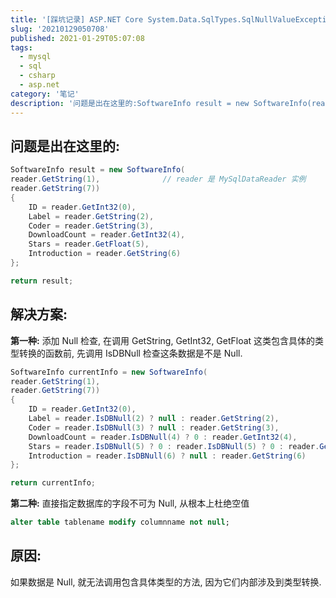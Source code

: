 ```yaml
---
title: '[踩坑记录] ASP.NET Core System.Data.SqlTypes.SqlNullValueException: 数据为空。不能对空值调用此方法'
slug: '20210129050708'
published: 2021-01-29T05:07:08
tags:
  - mysql
  - sql
  - csharp
  - asp.net
category: '笔记'
description: '问题是出在这里的:SoftwareInfo result = new SoftwareInfo(reader.GetString(1),              // reader 是 MySqlDataReader 实例reader.GetString(7)){    ID = reader.GetInt32(0),    Label = reader.GetString(2),    Coder = reader.GetString(3),    DownloadCount = rea'
---
```


## 问题是出在这里的:

```csharp
SoftwareInfo result = new SoftwareInfo(
reader.GetString(1),              // reader 是 MySqlDataReader 实例
reader.GetString(7))
{
    ID = reader.GetInt32(0),
    Label = reader.GetString(2),
    Coder = reader.GetString(3),
    DownloadCount = reader.GetInt32(4),
    Stars = reader.GetFloat(5),
    Introduction = reader.GetString(6)
};

return result;
```

## 解决方案:

**第一种:** 添加 Null 检查, 在调用 GetString, GetInt32, GetFloat 这类包含具体的类型转换的函数前, 先调用 IsDBNull 检查这条数据是不是 Null.

```csharp
SoftwareInfo currentInfo = new SoftwareInfo(
reader.GetString(1),
reader.GetString(7))
{
    ID = reader.GetInt32(0),
    Label = reader.IsDBNull(2) ? null : reader.GetString(2),
    Coder = reader.IsDBNull(3) ? null : reader.GetString(3),
    DownloadCount = reader.IsDBNull(4) ? 0 : reader.GetInt32(4),
    Stars = reader.IsDBNull(5) ? 0 : reader.IsDBNull(5) ? 0 : reader.GetFloat(5),
    Introduction = reader.IsDBNull(6) ? null : reader.GetString(6)
};

return currentInfo;

```

**第二种:** 直接指定数据库的字段不可为 Null, 从根本上杜绝空值

```sql
alter table tablename modify columnname not null;
```

## 原因:

如果数据是 Null, 就无法调用包含具体类型的方法, 因为它们内部涉及到类型转换.
